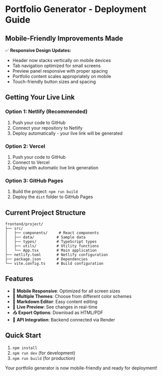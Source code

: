 # Portfolio Generator - Deployment Guide

## Mobile-Friendly Improvements Made

✅ **Responsive Design Updates:**
- Header now stacks vertically on mobile devices
- Tab navigation optimized for small screens
- Preview panel responsive with proper spacing
- Portfolio content scales appropriately on mobile
- Touch-friendly button sizes and spacing

## Getting Your Live Link

### Option 1: Netlify (Recommended)
1. Push your code to GitHub
2. Connect your repository to Netlify
3. Deploy automatically - your live link will be generated

### Option 2: Vercel
1. Push your code to GitHub
2. Connect to Vercel
3. Deploy with automatic live link generation

### Option 3: GitHub Pages
1. Build the project: `npm run build`
2. Deploy the `dist` folder to GitHub Pages

## Current Project Structure
```
frontend/project/
├── src/
│   ├── components/     # React components
│   ├── data/          # Sample data
│   ├── types/         # TypeScript types
│   ├── utils/         # Utility functions
│   └── App.tsx        # Main application
├── netlify.toml       # Netlify configuration
├── package.json       # Dependencies
└── vite.config.ts     # Build configuration
```

## Features
- 📱 **Mobile Responsive**: Optimized for all screen sizes
- 🎨 **Multiple Themes**: Choose from different color schemes
- 📝 **Markdown Editor**: Easy content editing
- 👀 **Live Preview**: See changes in real-time
- 📤 **Export Options**: Download as HTML/PDF
- 🔗 **API Integration**: Backend connected via Render

## Quick Start
1. `npm install`
2. `npm run dev` (for development)
3. `npm run build` (for production)

Your portfolio generator is now mobile-friendly and ready for deployment!
